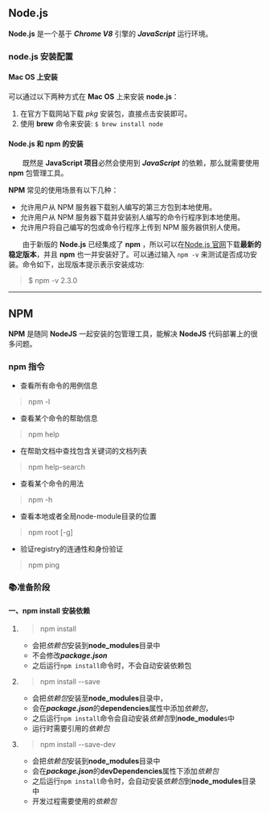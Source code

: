 ## Node.js

**Node.js** 是一个基于 ***Chrome V8*** 引擎的 ***JavaScript*** 运行环境。

### node.js 安装配置

#### Mac OS 上安装

可以通过以下两种方式在 **Mac OS** 上来安装 **node.js**：

1. 在官方下载网站下载 *pkg* 安装包，直接点击安装即可。
2. 使用 **brew** 命令来安装: `$ brew install node`

#### **Node.js** 和 **npm** 的安装

&emsp;&emsp;既然是 **JavaScript 项目**必然会使用到 ***JavaScript*** 的依赖，那么就需要使用 **npm** 包管理工具。

**NPM** 常见的使用场景有以下几种：

- 允许用户从 NPM 服务器下载别人编写的第三方包到本地使用。
- 允许用户从 NPM 服务器下载并安装别人编写的命令行程序到本地使用。
- 允许用户将自己编写的包或命令行程序上传到 NPM 服务器供别人使用。

&emsp;&emsp;由于新版的 **Node.js** 已经集成了 **npm** ，所以可以在[Node.js 官网](https://nodejs.org/en/)下载**最新的稳定版本**，并且 **npm** 也一并安装好了。可以通过输入 `npm -v` 来测试是否成功安装。命令如下，出现版本提示表示安装成功:

> \$ npm -v
> 2.3.0

***

## NPM

**NPM** 是随同 **NodeJS** 一起安装的包管理工具，能解决 **NodeJS** 代码部署上的很多问题。

### npm 指令

* 查看所有命令的用例信息
> npm -l

* 查看某个命令的帮助信息
> npm help

* 在帮助文档中查找包含关键词的文档列表
> npm help-search <text>

* 查看某个命令的用法
> npm -h

* 查看本地或者全局node-module目录的位置
> npm root [-g]

* 验证registry的连通性和身份验证
> npm ping


### 📚准备阶段

#### 一、npm install 安装依赖

   1. > npm install <Module Name>
      * 会把*依赖包*安装到**node_modules**目录中
      * 不会修改***package.json***
      * 之后运行`npm install`命令时，不会自动安装依赖包

   2. > npm install <Module Name> --save
      * 会把*依赖包*安装至**node_modules**目录中，
      * 会在***package.json***的**dependencies**属性中添加*依赖包*，
      * 之后运行`npm install`命令会自动安装*依赖包*到**node_module**s中
      * 运行时需要引用的*依赖包*

   3. > npm install <Module Name> --save-dev
      * 会把*依赖包*安装到**node_modules**目录中
      * 会在***package.json***的**devDependencies**属性下添加*依赖包*
      * 之后运行`npm install`命令时，会自动安装*依赖包*到**node_modules**目录中
      * 开发过程需要使用的*依赖包*
